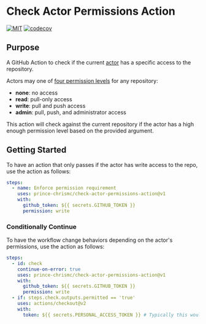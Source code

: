 # Check Actor Permissions Action

[![MIT](https://img.shields.io/github/license/prince-chrismc/check-actor-permissions-action)](https://github.com/prince-chrismc/check-actor-permissions-action/blob/main/LICENSE)
[![codecov](https://img.shields.io/codecov/c/github/prince-chrismc/check-actor-permissions-action)](https://codecov.io/gh/prince-chrismc/check-actor-permissions-action)

## Purpose

A GitHub Action to check if the current [actor](https://docs.github.com/en/graphql/reference/interfaces#actor) has a specific access to the repository.

Actors may one of [four permission levels](https://docs.github.com/en/rest/reference/collaborators#get-repository-permissions-for-a-user) for any repository:

- **none**: no access
- **read**: pull-only access
- **write**: pull and push access
- **admin**: pull, push, and administrator access

This action will check against the current repository if the actor has a high enough permission level based on the provided argument.

## Getting Started

To have an action that only passes if the actor has write access to the repo, use the action as follows:

```yaml
steps:
  - name: Enforce permission requirement
    uses: prince-chrismc/check-actor-permissions-action@v1
    with:
      github_token: ${{ secrets.GITHUB_TOKEN }}
      permission: write
```

### Conditionally Continue

To have the workflow change behaviors depending on the actor's permissions, use the action as follows:

```yaml
steps:
  - id: check
    continue-on-error: true
    uses: prince-chrismc/check-actor-permissions-action@v1
    with:
      github_token: ${{ secrets.GITHUB_TOKEN }}
      permission: write
  - if: steps.check.outputs.permitted == 'true'
    uses: actions/checkout@v2
    with:
      token: ${{ secrets.PERSONAL_ACCESS_TOKEN }} # Typically this would fail on public forks as secret at not available
```
